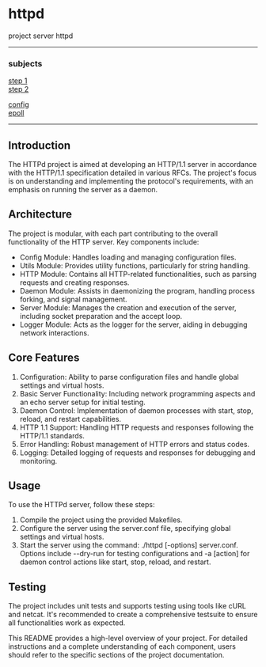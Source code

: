 # httpd
project server httpd

- - - -

### subjects
[step 1](https://github.com/SamuelDeliens/httpd/blob/main/httpd-step1-subject.pdf "Named link title") </br>
[step 2](https://github.com/SamuelDeliens/httpd/blob/main/httpd-step2-subject.pdf "Named link title")

[config](https://github.com/SamuelDeliens/httpd/blob/main/httpd-config.pdf "Named link title") </br>
[epoll](https://github.com/SamuelDeliens/httpd/blob/main/httpd-epoll.pdf "Named link title")

- - - -

## Introduction

The HTTPd project is aimed at developing an HTTP/1.1 server in accordance with the HTTP/1.1 specification detailed in various RFCs. The project's focus is on understanding and implementing the protocol's requirements, with an emphasis on running the server as a daemon.

## Architecture

The project is modular, with each part contributing to the overall functionality of the HTTP server. Key components include:

- Config Module: Handles loading and managing configuration files.
- Utils Module: Provides utility functions, particularly for string handling.
- HTTP Module: Contains all HTTP-related functionalities, such as parsing requests and creating responses.
- Daemon Module: Assists in daemonizing the program, handling process forking, and signal management.
- Server Module: Manages the creation and execution of the server, including socket preparation and the accept loop.
- Logger Module: Acts as the logger for the server, aiding in debugging network interactions.

## Core Features

1. Configuration: Ability to parse configuration files and handle global settings and virtual hosts.
2. Basic Server Functionality: Including network programming aspects and an echo server setup for initial testing.
3. Daemon Control: Implementation of daemon processes with start, stop, reload, and restart capabilities.
4. HTTP 1.1 Support: Handling HTTP requests and responses following the HTTP/1.1 standards.
5. Error Handling: Robust management of HTTP errors and status codes.
6. Logging: Detailed logging of requests and responses for debugging and monitoring.

## Usage

To use the HTTPd server, follow these steps:

1. Compile the project using the provided Makefiles.
2. Configure the server using the server.conf file, specifying global settings and virtual hosts.
3. Start the server using the command: ./httpd [-options] server.conf. Options include --dry-run for testing configurations and -a [action] for daemon control actions like start, stop, reload, and restart.


## Testing

The project includes unit tests and supports testing using tools like cURL and netcat. It's recommended to create a comprehensive testsuite to ensure all functionalities work as expected.

This README provides a high-level overview of your project. For detailed instructions and a complete understanding of each component, users should refer to the specific sections of the project documentation.
